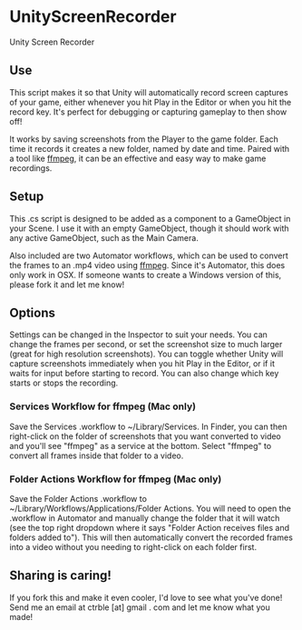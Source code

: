# UnityScreenRecorder
Unity Screen Recorder

## Use
This script makes it so that Unity will automatically record screen captures of your game, either whenever you hit Play in the Editor or when you hit the record key. It's perfect for debugging or capturing gameplay to then show off!

It works by saving screenshots from the Player to the game folder. Each time it records it creates a new folder, named by date and time. Paired with a tool like [ffmpeg](https://ffmpeg.org), it can be an effective and easy way to make game recordings.

## Setup
This .cs script is designed to be added as a component to a GameObject in your Scene. I use it with an empty GameObject, though it should work with any active GameObject, such as the Main Camera.

Also included are two Automator workflows, which can be used to convert the frames to an .mp4 video using [ffmpeg](https://ffmpeg.org). Since it's Automator, this does only work in OSX. If someone wants to create a Windows version of this, please fork it and let me know!

## Options
Settings can be changed in the Inspector to suit your needs. You can change the frames per second, or set the screenshot size to much larger (great for high resolution screenshots). You can toggle whether Unity will capture screenshots immediately when you hit Play in the Editor, or if it waits for input before starting to record. You can also change which key starts or stops the recording.

### Services Workflow for ffmpeg (Mac only)
Save the Services .workflow to ~/Library/Services. In Finder, you can then right-click on the folder of screenshots that you want converted to video and you'll see "ffmpeg" as a service at the bottom. Select "ffmpeg" to convert all frames inside that folder to a video.

### Folder Actions Workflow for ffmpeg (Mac only)
Save the Folder Actions .workflow to ~/Library/Workflows/Applications/Folder Actions. You will need to open the .workflow in Automator and manually change the folder that it will watch (see the top right dropdown where it says "Folder Action receives files and folders added to"). This will then automatically convert the recorded frames into a video without you needing to right-click on each folder first.

## Sharing is caring!
If you fork this and make it even cooler, I'd love to see what you've done! Send me an email at ctrble [at] gmail . com and let me know what you made!
